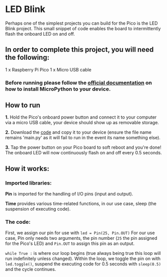 # LED Blink

Perhaps one of the simplest projects you can build for the Pico is the LED Blink project. This small snippet of code enables the board to intermittently flash the onboard LED on and off.

## In order to complete this project, you will need the following: 
1 x Raspberry Pi Pico
1 x Micro USB cable

### Before running please follow the [official documentation](https://www.raspberrypi.org/documentation/pico/getting-started/) on how to install MicroPython to your device. 

## How to run
**1.** Hold the Pico's onboard power button and connect it to your computer via a micro USB cable, your device should show up as removable storage. 

**2.** Download the <a id="raw-url" href="https://github.com/Steven-Klavins/Pico-Experimentation/blob/main/LED%20Blink/main.py">code</a> and copy it to your device (ensure the file name remains 'main.py' as it will fail to run in the event its name something else).

**3.** Tap the power button on your Pico board to soft reboot and you're done! The onboard LED will now continuously flash on and off every 0.5 seconds.

## How it works:

### Imported libraries:

**Pin** is imported for the handling of I/O pins (input and output).

**Time** provides various time-related functions, in our use case, sleep (the suspension of executing code).

### The code:

First, we assign our pin for use with `led = Pin(25, Pin.OUT)` For our use case, Pin only needs two arguments, the pin number (`25` the pin assigned for the Pico's LED) and `Pin.OUT` to assign this pin as an output.

`while True :` is where our loop begins (true always being true this loop will run indefinitely unless changed). Within the loop, we toggle the pin on with `led.toggle()`, suspend the executing code for 0.5 seconds with `sleep(0.5)` and the cycle continues. 



